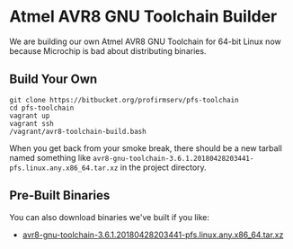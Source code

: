 # Atmel AVR8 GNU Toolchain Builder

We are building our own Atmel AVR8 GNU Toolchain for 64-bit Linux now because Microchip is bad about distributing binaries.

## Build Your Own

```
git clone https://bitbucket.org/profirmserv/pfs-toolchain
cd pfs-toolchain
vagrant up
vagrant ssh
/vagrant/avr8-toolchain-build.bash
```

When you get back from your smoke break, there should be a new tarball named something like `avr8-gnu-toolchain-3.6.1.20180428203441-pfs.linux.any.x86_64.tar.xz` in the project directory.

## Pre-Built Binaries

You can also download binaries we've built if you like:

* [avr8-gnu-toolchain-3.6.1.20180428203441-pfs.linux.any.x86_64.tar.xz](https://bitbucket.org/profirmserv/pfs-toolchain/downloads/avr8-gnu-toolchain-3.6.1.20180428203441-pfs.linux.any.x86_64.tar.xz)
